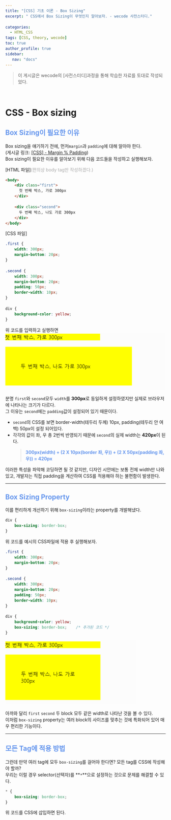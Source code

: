 ```yaml
---
title: "[CSS] 기초 이론 - Box Sizing"
excerpt: " CSS에서 Box Sizing이 무엇인지 알아보자. - wecode 사전스터디."

categories: 
  - HTML_CSS
tags: [CSS, theory, wecode]
toc: true
author_profile: true 
sidebar:
   nav: "docs"
---
```

>이 게시글은 wecode의 [사전스터디]과정을 통해 학습한 자료를 토대로 작성되었다.

<br>

# CSS - Box sizing

## <span style="color:cornflowerblue">**Box Sizing이 필요한 이유**</span>
Box sizing을 얘기하기 전에, 먼저`margin`과 `padding`에 대해 알아야 한다. <br> (게시글 링크: <a href="https://woojimmy.github.io/html_css/2CSS-margin/" target="_blank">[CSS] - Margin % Padding</a>)<br>
Box sizing이 필요한 이유를 알아보기 위해 다음 코드들을 작성하고 실행해보자.<br>

[HTML 파일]<span style="color:darkgrey">(편의상 body tag만 작성하겠다.)</span>
```html
<body>
    <div class="first">
      첫 번째 박스, 가로 300px
    </div>
    
    <div class="second">
      두 번째 박스, 나도 가로 300px
    </div>
</body>
```
[CSS 파일]
```css
.first {
    width: 300px;
    margin-bottom: 20px;
}

.second {
    width: 300px;
    margin-bottom: 20px;
    padding: 50px;
    border-width: 10px;
}

div {
    background-color: yellow;
}
```
위 코드를 입력하고 실행하면<br>
<img src="/assets/images/20221012/boxsizing.png"><br>

분명 `first`와 `second`모두 `width`를 **300px**로 동일하게 설정하였지만 실제로 브라우저에 나타나는 크기가 다르다.<br> 그 이유는 `second`에는 `padding`값이 설정되어 있기 때문이다.
- `second`의 CSS를 보면 border-width(테두리 두께) 10px, padding(테두리 안 여백) 50px이 설정 되어있다.
- 각각의 값이 좌, 우 총 2번씩 반영되기 때문에 `second`의 실제 width는 **420px**이 된다.<br>
  > <span style="color:cornflowerblue">**300px(width) + (2 X 10px(border 좌, 우)) + (2 X 50px(padding 좌, 우)) = 420px**</span>

이러한 특성을 파악해 코딩하면 될 것 같지만, 디자인 시안에는 보통 전체 width만 나와있고, 개발자는 직접 padding을 계산하여 CSS를 적용해야 하는 불편함이 발생한다.<br> 

---

## <span style="color:cornflowerblue">**Box Sizing Property**</span>
이를 편리하게 개선하기 위해 `box-sizing`이라는 property를 개발해냈다.
```css
div {
    box-sizing: border-box;
}
```
위 코드를 예시의 CSS파일에 적용 후 실행해보자.
```css
.first {
    width: 300px;
    margin-bottom: 20px;
}

.second {
    width: 300px;
    margin-bottom: 20px;
    padding: 50px;
    border-width: 10px;
}

div {
    background-color: yellow;
    box-sizing: border-box;    /* 추가된 코드 */
}
```
<img src="/assets/images/20221012/boxsizing2.png"><br>

아까와 달리 `first` `second` 두 block 모두 같은 width로 나타난 것을 볼 수 있다.<br> 이처럼 `box-sizing` property는 여러 block의 사이즈를 맞추는 것에 특화되어 있어 매우 편리한 기능이다.
<br>

---
## <span style="color:cornflowerblue">**모든 Tag에 적용 방법**</span>

그런데 만약 여러 tag에 모두 `box-sizing`를 걸어야 한다면? 모든 tag를 CSS에 작성해야 할까?<br> 우리는 이럴 경우 selector(선택자)를 **`*`**으로 설정하는 것으로 문제를 해결할 수 있다.
```css
* {
    box-sizing: border-box;
}
```
위 코드를 CSS에 삽입하면 된다.

